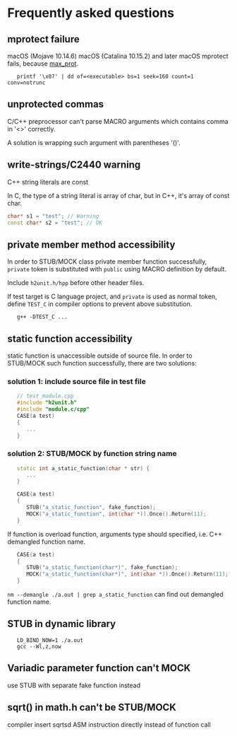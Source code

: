 # Frequently asked questions


## mprotect failure

macOS (Mojave 10.14.6) macOS (Catalina 10.15.2) and later macOS mprotect fails, because [max_prot](https://stackoverflow.com/questions/60654834/using-mprotect-to-make-text-segment-writable-on-macos).

```Shell
   printf '\x07' | dd of=<executable> bs=1 seek=160 count=1 conv=notrunc
```

## unprotected commas

C/C++ preprocessor can't parse MACRO arguments which contains comma in '<>' correctly. 

A solution is wrapping such argument with parentheses '()'.


## write-strings/C2440 warning
C++ string literals are const

In C, the type of a string literal is array of char, but in C++, it's array of const char.

```C++
char* s1 = "test"; // Warning
const char* s2 = "test"; // OK
```

## private member method accessibility
In order to STUB/MOCK class private member function successfully, `private` token is substituted with `public` using MACRO definition by default.

Include `h2unit.h/hpp` before other header files.

If test target is C language project, and `private` is used as normal token, define `TEST_C` in compiler options to prevent above substitution.

```Shell
   g++ -DTEST_C ...
```

## static function accessibility
static function is unaccessible outside of source file. In order to STUB/MOCK such function successfully, there are two solutions:

### solution 1: include source file in test file

```C++
   // test_module.cpp
   #include "h2unit.h"
   #include "module.c/cpp"
   CASE(a test)
   {
      ...
   }
```

### solution 2: STUB/MOCK by function string name

```C++
   static int a_static_function(char * str) {
      ...
   }
```
```C++
   CASE(a test)
   {
      STUB("a_static_function", fake_function);
      MOCK("a_static_function", int(char *)).Once().Return(11);
   }
```

If function is overload function, arguments type should specified, i.e. C++ demangled function name.

```C++
   CASE(a test)
   {
      STUB("a_static_function(char*)", fake_function);
      MOCK("a_static_function(char*)", int(char *)).Once().Return(11);
   }
```

  `nm --demangle ./a.out | grep a_static_function` can find out demangled function name.


## STUB in dynamic library

```Shell
   LD_BIND_NOW=1 ./a.out 
   gcc --Wl,z,now
```

## Variadic parameter function can't MOCK

use STUB with separate fake function instead

## sqrt() in math.h can't be STUB/MOCK

compiler insert sqrtsd ASM instruction directly instead of function call


